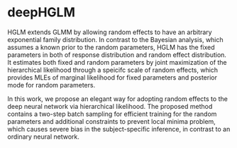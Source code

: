 # deepHGLM

HGLM extends GLMM by allowing random effects to have an arbitrary exponential family distribution. In contrast to the Bayesian analysis, which assumes a known prior to the random parameters, HGLM has the fixed parameters in both of response distribution and random effect distribution. It estimates both fixed and random parameters by joint maximization of the hierarchical likelihood through a speicifc scale of random effects, which provides MLEs of marginal likelihood for fixed parameters and posterior mode for random parameters.

In this work, we propose an elegant way for adopting random effects to the deep neural network via hierarchical likelihood. The proposed method contains a two-step batch sampling for efficient training for the random parameters and additional constraints to prevent local minima problem, which causes severe bias in the subject-specific inference, in contrast to an ordinary neural network.
